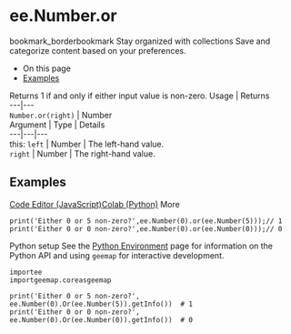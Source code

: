  
#  ee.Number.or
bookmark_borderbookmark Stay organized with collections  Save and categorize content based on your preferences. 
  * On this page
  * [Examples](https://developers.google.com/earth-engine/apidocs/ee-number-or#examples)


Returns 1 if and only if either input value is non-zero.
Usage | Returns  
---|---  
`Number.or(right)` | Number  
Argument | Type | Details  
---|---|---  
this: `left` | Number | The left-hand value.  
`right` | Number | The right-hand value.  
## Examples
[Code Editor (JavaScript)](https://developers.google.com/earth-engine/apidocs/ee-number-or#code-editor-javascript-sample)[Colab (Python)](https://developers.google.com/earth-engine/apidocs/ee-number-or#colab-python-sample) More
```
print('Either 0 or 5 non-zero?',ee.Number(0).or(ee.Number(5)));// 1
print('Either 0 or 0 non-zero?',ee.Number(0).or(ee.Number(0)));// 0
```
Python setup
See the [ Python Environment](https://developers.google.com/earth-engine/guides/python_install) page for information on the Python API and using `geemap` for interactive development.
```
importee
importgeemap.coreasgeemap
```
```
print('Either 0 or 5 non-zero?', ee.Number(0).Or(ee.Number(5)).getInfo())  # 1
print('Either 0 or 0 non-zero?', ee.Number(0).Or(ee.Number(0)).getInfo())  # 0
```

